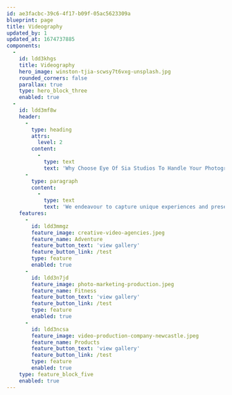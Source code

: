 ```yaml
---
id: ae3facbc-39c6-4f17-b09f-05ac5623309a
blueprint: page
title: Videography
updated_by: 1
updated_at: 1674737885
components:
  -
    id: ldd3khgs
    title: Videography
    hero_image: winston-tjia-scwsy7t6vxg-unsplash.jpg
    rounded_corners: false
    parallax: true
    type: hero_block_three
    enabled: true
  -
    id: ldd3mf8w
    header:
      -
        type: heading
        attrs:
          level: 2
        content:
          -
            type: text
            text: 'Why Choose Eye Of Sia Studios To Handle Your Photography?'
      -
        type: paragraph
        content:
          -
            type: text
            text: 'We endeavour to capture unique experiences and present them in stunning visuals. We have been fortunate enough to visit some of the most amazing destinations, capturing stills for a variety of clients. This includes 5* Hotels, Tourism Boards, lifestyle brands and a number of fitness facilities. This has allowed us to understand what makes a powerful image, to ensure that those crucial moments are never missed.'
    features:
      -
        id: ldd3mmgz
        feature_image: creative-video-agencies.jpeg
        feature_name: Adventure
        feature_button_text: 'view gallery'
        feature_button_link: /test
        type: feature
        enabled: true
      -
        id: ldd3n7jd
        feature_image: photo-marketing-production.jpeg
        feature_name: Fitness
        feature_button_text: 'view gallery'
        feature_button_link: /test
        type: feature
        enabled: true
      -
        id: ldd3ncsa
        feature_image: video-production-company-newcastle.jpeg
        feature_name: Products
        feature_button_text: 'view gallery'
        feature_button_link: /test
        type: feature
        enabled: true
    type: feature_block_five
    enabled: true
---
```

